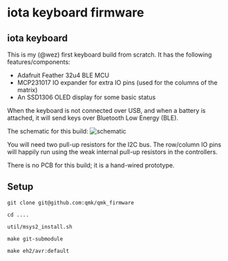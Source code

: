 iota keyboard firmware
======================

## iota keyboard

This is my (@wez) first keyboard build from scratch.  It has the following features/components:

- Adafruit Feather 32u4 BLE MCU
- MCP231017 IO expander for extra IO pins (used for the columns of the matrix)
- An SSD1306 OLED display for some basic status

When the keyboard is not connected over USB, and when a battery is attached, it
will send keys over Bluetooth Low Energy (BLE).

The schematic for this build: ![schematic](schematic.png)

You will need two pull-up resistors for the I2C bus.  The row/column IO pins
will happily run using the weak internal pull-up resistors in the controllers.

There is no PCB for this build; it is a hand-wired prototype.

## Setup


```
git clone git@github.com:qmk/qmk_firmware

cd ....

util/msys2_install.sh

make git-submodule

make eh2/avr:default

```